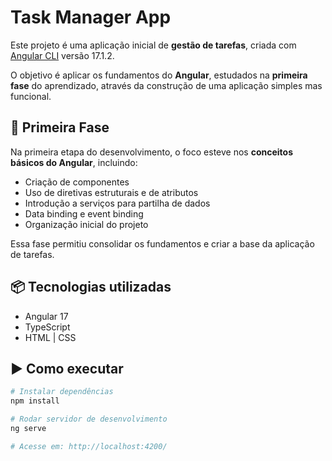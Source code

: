 # Task Manager App  

Este projeto é uma aplicação inicial de **gestão de tarefas**, criada com [Angular CLI](https://github.com/angular/angular-cli) versão 17.1.2.  

O objetivo é aplicar os fundamentos do **Angular**, estudados na **primeira fase** do aprendizado, através da construção de uma aplicação simples mas funcional.  

## 📌 Primeira Fase  
Na primeira etapa do desenvolvimento, o foco esteve nos **conceitos básicos do Angular**, incluindo:  
- Criação de componentes  
- Uso de diretivas estruturais e de atributos  
- Introdução a serviços para partilha de dados  
- Data binding e event binding  
- Organização inicial do projeto  

Essa fase permitiu consolidar os fundamentos e criar a base da aplicação de tarefas.  

## 📦 Tecnologias utilizadas  
- Angular 17  
- TypeScript  
- HTML | CSS  

## ▶️ Como executar  
```bash
# Instalar dependências
npm install  

# Rodar servidor de desenvolvimento
ng serve  

# Acesse em: http://localhost:4200/
